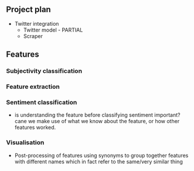 ## Project plan

- Twitter integration
	- Twitter model - PARTIAL
	- Scraper



## Features

### Subjectivity classification

### Feature extraction

### Sentiment classification
- is understanding the feature before classifying sentiment important? cane we make use of what we know about the feature, or how other features worked.

### Visualisation
- Post-processing of features using synonyms to group together features with different names which in fact refer to the same/very similar thing
	
	